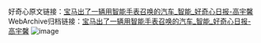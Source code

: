 好奇心原文链接：[宝马出了一辆用智能手表召唤的汽车_智能_好奇心日报-高宇馨](https://www.qdaily.com/articles/4440.html)
WebArchive归档链接：[宝马出了一辆用智能手表召唤的汽车_智能_好奇心日报-高宇馨](http://web.archive.org/web/20160808172651/http://www.qdaily.com/articles/4440.html)
![image](http://ww3.sinaimg.cn/large/007d5XDpgy1g3w1yrh67wj30u02daqsd)